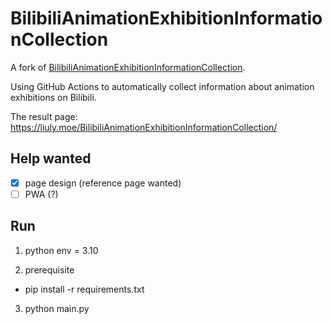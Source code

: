 # BilibiliAnimationExhibitionInformationCollection

A fork of [BilibiliAnimationExhibitionInformationCollection](https://github.com/zxcsjf/BilibiliAnimationExhibitionInformationCollection).

Using GitHub Actions to automatically collect information about animation exhibitions on Bilibili.

The result page: <https://liuly.moe/BilibiliAnimationExhibitionInformationCollection/>

## Help wanted

- [x] page design (reference page wanted)
- [ ] PWA (?)

## Run

1. python env = 3.10

2. prerequisite

- pip install -r requirements.txt

3. python main.py
